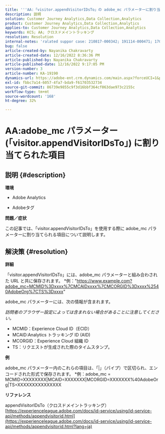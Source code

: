```yaml
---
title: '''AA:「visitor.appendVisitorIDsTo」の adobe_mc パラメーターに割り当てられた項目'
description: 説明
solution: Customer Journey Analytics,Data Collection,Analytics
product: Customer Journey Analytics,Data Collection,Analytics
applies-to: Customer Journey Analytics,Data Collection,Analytics
keywords: KCS; AA; クロスドメイントラッキング
resolution: Resolution
internal-notes: 'ralated suppor case: 210817-000342; 191114-000471; 170123-000011; 220408-000014'
bug: false
article-created-by: Nayanika Chakravarty
article-created-date: 12/16/2022 8:36:36 PM
article-published-by: Nayanika Chakravarty
article-published-date: 12/16/2022 9:17:05 PM
version-number: 3
article-number: KA-19190
dynamics-url: https://adobe-ent.crm.dynamics.com/main.aspx?forceUCI=1&pagetype=entityrecord&etn=knowledgearticle&id=4ad5fe51-817d-ed11-81ac-6045bd006079
exl-id: fbbc7a14-6057-4fa7-bda9-f61703532734
source-git-commit: 86739e9855c9f3d16bbf364cf063dae973c2155c
workflow-type: tm+mt
source-wordcount: '168'
ht-degree: 32%

---
```


# AA:adobe_mc パラメーター (「visitor.appendVisitorIDsTo」) に割り当てられた項目

## 説明 {#description}


<b>環境</b>

- Adobe Analytics

- Adobeタグ

<b>問題／症状</b>

この記事では、「visitor.appendVisitorIDsTo」を使用する際に adobe_mc パラメーターに割り当てられる項目について説明します。


## 解決策 {#resolution}


<b>詳細</b>

「visitor.appendVisitorIDsTo」には、adobe_mc パラメーターと組み合わされた URL と共に保存されます。
\*例：&quot;https://www.example.com?adobe_mc=MCMID%3Dxxxx%7CMCAIDxxxx%7CMCORGID%3Dxxxx%2540AdobeOrg%7CTS%3Dxxxx&quot;

adobe_mc パラメーターには、次の情報が含まれます。

*訪問者のブラウザー設定によっては含まれない場合があることに注意してください。*

- MCMID：Experience Cloud ID（ECID）
- MCAID:Analytics トラッキング ID (AID)
- MCORGID：Experience Cloud 組織 ID
- TS：リクエストが生成された際のタイムスタンプ。


<b>例</b>

adobe_mc パラメーター内のこれらの項目は、「|」（パイプ）で区切られ、エンコードされた形式で保存されます。
\*例：adobe_mc = MCMID=XXXXXXXX|MCAID=XXXXXXX|MCORGID=XXXXXXX%40AdobeOrg|TS=XXXXXXXXXXXXXXX

<b>リファレンス</b>

appendVisitorIDsTo（クロスドメイントラッキング）
[https://experienceleague.adobe.com/docs/id-service/using/id-service-api/methods/appendvisitorid.html](https://experienceleague.adobe.com/docs/id-service/using/id-service-api/methods/appendvisitorid.html?lang=ja)
